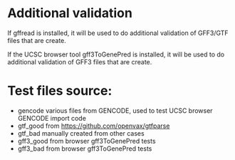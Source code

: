 # Additional validation

If gffread is installed, it will be used to do additional validation of
GFF3/GTF files that are create.

If the UCSC browser tool gff3ToGenePred is installed, it will be used to do
additional validation of GFF3 files that are create.


# Test files source:
- gencode
  various files from GENCODE, used to test UCSC browser GENCODE import code 
- gtf_good
  from https://github.com/openvax/gtfparse
- gtf_bad
  manually created from other cases
- gff3_good
  from browser gff3ToGenePred tests
- gff3_bad
  from browser gff3ToGenePred tests
